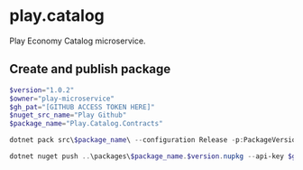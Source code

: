# play.catalog
Play Economy Catalog microservice.

## Create and publish package
```powershell
$version="1.0.2"
$owner="play-microservice"
$gh_pat="[GITHUB ACCESS TOKEN HERE]"
$nuget_src_name="Play Github"
$package_name="Play.Catalog.Contracts"

dotnet pack src\$package_name\ --configuration Release -p:PackageVersion=$version -p:RepositoryUrl=https://github.com/$owner/play.catalog -o ..\packages

dotnet nuget push ..\packages\$package_name.$version.nupkg --api-key $gh_pat --source $nuget_src_name
```
